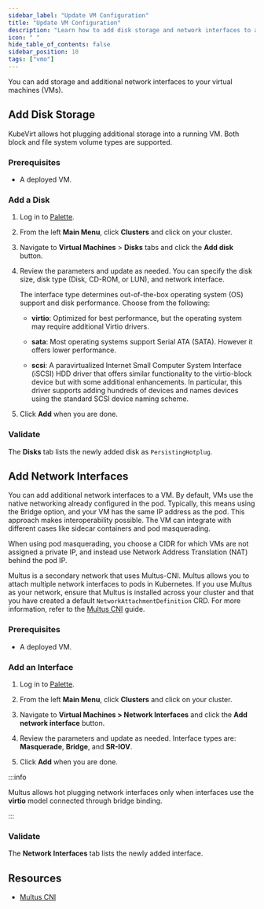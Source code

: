 ```yaml
---
sidebar_label: "Update VM Configuration"
title: "Update VM Configuration"
description: "Learn how to add disk storage and network interfaces to a VM using Palette Virtual Machine Orchestrator."
icon: " "
hide_table_of_contents: false
sidebar_position: 10
tags: ["vmo"]
---
```


You can add storage and additional network interfaces to your virtual machines (VMs).

## Add Disk Storage

KubeVirt allows hot plugging additional storage into a running VM. Both block and file system volume types are
supported.

### Prerequisites

- A deployed VM.

### Add a Disk

1. Log in to [Palette](https://console.spectrocloud.com).

2. From the left **Main Menu**, click **Clusters** and click on your cluster.

3. Navigate to **Virtual Machines** > **Disks** tabs and click the **Add disk** button.

4. Review the parameters and update as needed. You can specify the disk size, disk type (Disk, CD-ROM, or LUN), and
   network interface.

   The interface type determines out-of-the-box operating system (OS) support and disk performance. Choose from the
   following:

   - **virtio**: Optimized for best performance, but the operating system may require additional Virtio drivers.

   - **sata**: Most operating systems support Serial ATA (SATA). However it offers lower performance.

   - **scsi**: A paravirtualized Internet Small Computer System Interface (iSCSI) HDD driver that offers similar
     functionality to the virtio-block device but with some additional enhancements. In particular, this driver supports
     adding hundreds of devices and names devices using the standard SCSI device naming scheme.

5. Click **Add** when you are done.

### Validate

The **Disks** tab lists the newly added disk as `PersistingHotplug`.

## Add Network Interfaces

You can add additional network interfaces to a VM. By default, VMs use the native networking already configured in the
pod. Typically, this means using the Bridge option, and your VM has the same IP address as the pod. This approach makes
interoperability possible. The VM can integrate with different cases like sidecar containers and pod masquerading.

When using pod masquerading, you choose a CIDR for which VMs are not assigned a private IP, and instead use Network
Address Translation (NAT) behind the pod IP.

Multus is a secondary network that uses Multus-CNI. Multus allows you to attach multiple network interfaces to pods in
Kubernetes. If you use Multus as your network, ensure that Multus is installed across your cluster and that you have
created a default `NetworkAttachmentDefinition` CRD. For more information, refer to the
[Multus CNI](/integrations/multus-cni) guide.

### Prerequisites

- A deployed VM.

### Add an Interface

1. Log in to [Palette](https://console.spectrocloud.com).

2. From the left **Main Menu**, click **Clusters** and click on your cluster.

3. Navigate to **Virtual Machines > Network Interfaces** and click the **Add network interface** button.

4. Review the parameters and update as needed. Interface types are: **Masquerade**, **Bridge**, and **SR-IOV**.

5. Click **Add** when you are done.

:::info

Multus allows hot plugging network interfaces only when interfaces use the **virtio** model connected through bridge
binding.

:::

### Validate

The **Network Interfaces** tab lists the newly added interface.

## Resources

- [Multus CNI](../../../integrations/multus-cni.md)
